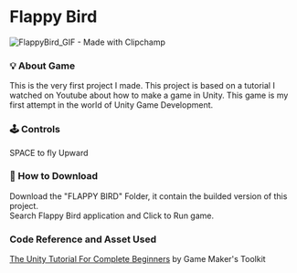 <h1>Flappy Bird</h1>

![FlappyBird_GIF - Made with Clipchamp](https://github.com/JeroekPanggang/Flappy-Bird/assets/158981726/6fa1e767-9d0b-4d74-9eb4-8fcb15174bf5)


<h3>💡 About Game</h3>
<p>
  This is the very first project I made. This project is based on a tutorial I watched on Youtube about how to make a game in Unity. 
  This game is my first attempt in the world of Unity Game Development. <br>
</p>

<h3>🕹️ Controls</h3>

<p>
  SPACE to fly Upward
</p>

<h3>📁 How to Download</h3>

<p>
  Download the "FLAPPY BIRD" Folder, it contain the builded version of this project. <br>
  Search Flappy Bird application and Click to Run game. <br>
</p>

<h3> Code Reference and Asset Used</h3>
<p>
<a href="https://youtu.be/XtQMytORBmM?feature=shared">The Unity Tutorial For Complete Beginners</a> by Game Maker's Toolkit<br>

</p>
